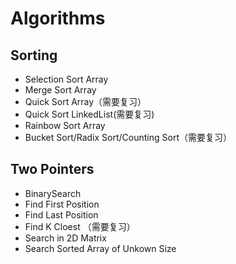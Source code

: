 # Algorithms

## Sorting
- Selection Sort Array
- Merge Sort Array
- Quick Sort Array（需要复习）
- Quick Sort LinkedList(需要复习)
- Rainbow Sort Array
- Bucket Sort/Radix Sort/Counting Sort（需要复习）

## Two Pointers

- BinarySearch 
- Find First Position 
- Find Last Position
- Find K Cloest （需要复习）
- Search in 2D Matrix
- Search Sorted Array of Unkown Size



